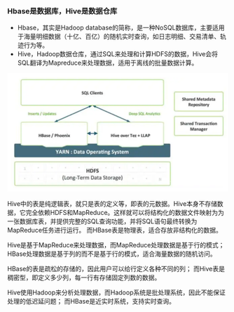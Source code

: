### Hbase是数据库，Hive是数据仓库
* Hbase，其实是Hadoop database的简称，是一种NoSQL数据库，主要适用于海量明细数据（十亿、百亿）的随机实时查询，如日志明细、交易清单、轨迹行为等。
* Hive，Hadoop数据仓库，通过SQL来处理和计算HDFS的数据，Hive会将SQL翻译为Mapreduce来处理数据，适用于离线的批量数据计算。

![hbase_vs_hive.png](../img/hbase_vs_hive.png)

Hive中的表是纯逻辑表，就只是表的定义等，即表的元数据。Hive本身不存储数据，它完全依赖HDFS和MapReduce。这样就可以将结构化的数据文件映射为为一张数据库表，并提供完整的SQL查询功能，并将SQL语句最终转换为MapReduce任务进行运行。
而HBase表是物理表，适合存放非结构化的数据。

Hive是基于MapReduce来处理数据，而MapReduce处理数据是基于行的模式；
HBase处理数据是基于列的而不是基于行的模式，适合海量数据的随机访问。

HBase的表是疏松的存储的，因此用户可以给行定义各种不同的列；
而Hive表是稠密型，即定义多少列，每一行有存储固定列数的数据。

Hive使用Hadoop来分析处理数据，而Hadoop系统是批处理系统，因此不能保证处理的低迟延问题；
而HBase是近实时系统，支持实时查询。